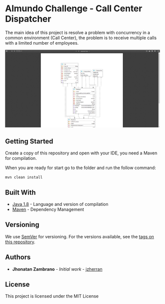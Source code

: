 # Almundo Challenge - Call Center Dispatcher

The main idea of this project is resolve a problem with concurrency in a common environment (Call Center), the problem is to receive multiple calls with a limited number of employees.

![Model of solution](/info/model.png)

## Getting Started

Create a copy of this repository and open with your IDE, you need a Maven for compilation.

When you are ready for start go to the folder and run the follow command:

```
mvn clean install
```

## Built With

* [Java 1.8](https://java.com/) - Language and version of compilation
* [Maven](https://maven.apache.org/) - Dependency Management

## Versioning

We use [SemVer](http://semver.org/) for versioning. For the versions available, see the [tags on this repository](https://github.com/your/project/tags). 

## Authors

* **Jhonatan Zambrano** - *Initial work* - [jzherran](https://github.com/jzherran)

## License

This project is licensed under the MIT License

